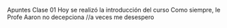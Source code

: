 Apuntes Clase 01
Hoy se realizó la introducción del curso 
Como siempre, le Profe Aaron no decepciona 
//a veces me desespero 
